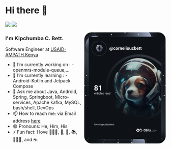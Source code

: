 # Hi there 👋

[![](https://img.shields.io/badge/LinkedIn-0077B5?style=for-the-badge&logo=linkedin&logoColor=white)](https://www.linkedin.com/in/kipchumba-c-bett-bb2906114/)
[![](https://img.shields.io/badge/Twitter-1DA1F2?style=for-the-badge&logo=twitter&logoColor=white)](https://twitter.com/corneliouzB)

<div align="left">
  <a href="https://api.daily.dev/get?r=corneliouzbett" target="_blank">
    <img
      width="256"
      align="right"
      src="https://raw.githubusercontent.com/corneliouzbett/corneliouzbett/devcard/devcard.svg"
    />
  </a>
</div>

### I'm Kipchumba C. Bett.
Software Engineer at [USAID-AMPATH Kenya](https://www.ampathkenya.org)

- 🔭 I’m currently working on : - openmrs-module-queue,...
- 🌱 I’m currently learning : - Android-Kotlin and Jetpack Compose
- 💬 Ask me about Java, Android, Spring, Springboot, Micro-services, Apache kafka, MySQL, bash/shell, DevOps
- 📫 How to reach me: via Email address [here](kipchubett@gmail.com)
- 😄 Pronouns: He, Him, His
- ⚡ Fun fact: I love 🏊🏼‍♂️, 🎵, 🎸, 📚, 🚣🏽‍♂️, and ☕️.
